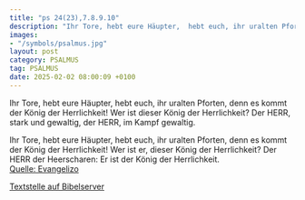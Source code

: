 ```yaml
---
title: "ps 24(23),7.8.9.10"
description: "Ihr Tore, hebt eure Häupter,  hebt euch, ihr uralten Pforten,  denn es kommt der König der Herrlichkeit! Wer ist dieser König der Herrlichkeit? Der HERR, stark und gewaltig, der HERR, im Kampf gewaltig.  Ihr Tore, hebt eure Häupter,  hebt euch, ihr uralten Pforten,  denn es ...."
images:
- "/symbols/psalmus.jpg"
layout: post
category: PSALMUS
tag: PSALMUS
date: 2025-02-02 08:00:09 +0100
---
```

Ihr Tore, hebt eure Häupter, 
hebt euch, ihr uralten Pforten, 
denn es kommt der König der Herrlichkeit!
Wer ist dieser König der Herrlichkeit?
Der HERR, stark und gewaltig, der HERR, im Kampf gewaltig.

Ihr Tore, hebt eure Häupter, 
hebt euch, ihr uralten Pforten, 
denn es kommt der König der Herrlichkeit!
Wer ist er, dieser König der Herrlichkeit? 
Der HERR der Heerscharen: Er ist der König der Herrlichkeit.<!--more--><br>
[Quelle: Evangelizo](https://evangeliumtagfuertag.org/DE/gospel)

[Textstelle auf Bibelserver](https://www.bibleserver.com/EU/ps24(23),7.8.9.10)
